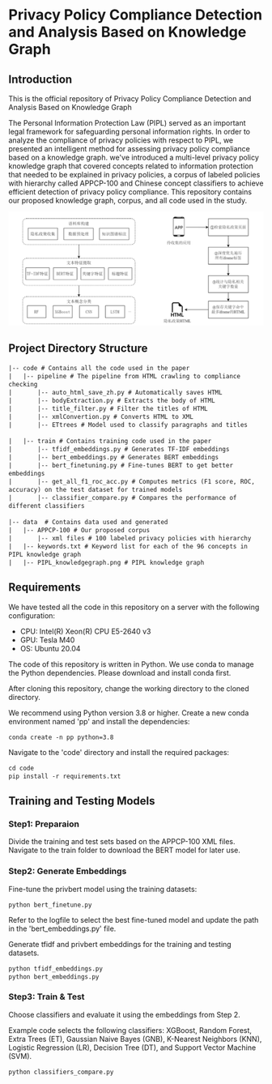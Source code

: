# Privacy Policy Compliance Detection and Analysis Based on Knowledge Graph



## Introduction

This is the official repository of Privacy Policy Compliance Detection and Analysis
Based on Knowledge Graph


The Personal Information Protection Law (PIPL) served as an important legal framework for safeguarding personal information rights. In order to analyze the compliance of privacy policies with respect to PIPL, we presented an intelligent method for assessing privacy policy compliance based on a knowledge graph. we've introduced a multi-level privacy policy knowledge graph that covered concepts related to information protection that needed to be explained in privacy policies, a corpus of labeled policies with hierarchy called APPCP-100 and Chinese concept classifiers to achieve efficient detection of privacy policy compliance. This repository contains our proposed knowledge graph, corpus, and all code used in the study.

![figure1](assets/architecture.png)



## Project Directory Structure
```shell
|-- code # Contains all the code used in the paper
|   |-- pipeline # The pipeline from HTML crawling to compliance checking
|       |-- auto_html_save_zh.py # Automatically saves HTML
|       |-- bodyExtraction.py # Extracts the body of HTML
|       |-- title_filter.py # Filter the titles of HTML
|       |-- xmlConvertion.py # Converts HTML to XML
|       |-- ETtrees # Model used to classify paragraphs and titles

|   |-- train # Contains training code used in the paper
|       |-- tfidf_embeddings.py # Generates TF-IDF embeddings
|       |-- bert_embeddings.py # Generates BERT embeddings
|       |-- bert_finetuning.py # Fine-tunes BERT to get better embeddings
|       |-- get_all_f1_roc_acc.py # Computes metrics (F1 score, ROC, accuracy) on the test dataset for trained models
|       |-- classifier_compare.py # Compares the performance of different classifiers

|-- data  # Contains data used and generated
|   |-- APPCP-100 # Our proposed corpus
|       |-- xml files # 100 labeled privacy policies with hierarchy 
|   |-- keywords.txt # Keyword list for each of the 96 concepts in PIPL knowledge graph
|   |-- PIPL_knowledgegraph.png # PIPL knowledge graph
```

## Requirements

We have tested all the code in this repository on a server with the following configuration:
- CPU: Intel(R) Xeon(R) CPU E5-2640 v3
- GPU: Tesla M40
- OS: Ubuntu 20.04

The code of this repository is written in Python. We use conda to manage the Python dependencies. Please download and install conda first.

After cloning this repository, change the working directory to the cloned directory.

We recommend using Python version 3.8 or higher. Create a new conda environment named 'pp' and install the dependencies:

```
conda create -n pp python=3.8
```

Navigate to the 'code' directory and install the required packages:

```
cd code
pip install -r requirements.txt
```

## Training and Testing Models

###  Step1: Preparaion

Divide the training and test sets based on the APPCP-100 XML files. Navigate to the train folder to download the BERT model for later use.

### Step2: Generate Embeddings

Fine-tune the privbert model using the training datasets:

```
python bert_finetune.py
```

Refer to the logfile to select the best fine-tuned model and update the path in the 'bert_embeddings.py' file.

Generate tfidf and privbert embeddings for the training and testing datasets.

```
python tfidf_embeddings.py
python bert_embeddings.py
```

### Step3: Train & Test
Choose classifiers and evaluate it using the embeddings from Step 2.

Example code selects the following classifiers: XGBoost, Random Forest, Extra Trees (ET), Gaussian Naive Bayes (GNB), K-Nearest Neighbors (KNN), Logistic Regression (LR), Decision Tree (DT), and Support Vector Machine (SVM).

```
python classifiers_compare.py
```
